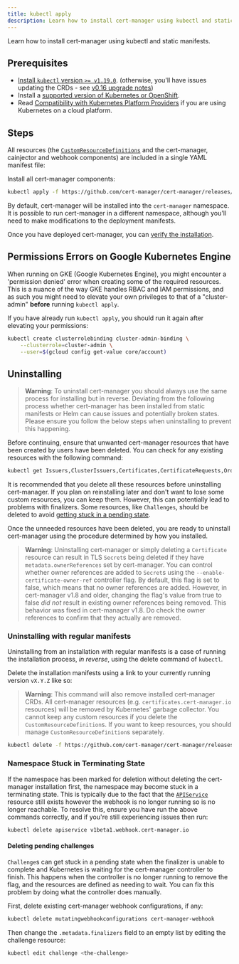 ```yaml
---
title: kubectl apply
description: Learn how to install cert-manager using kubectl and static manifests
---
```


Learn how to install cert-manager using kubectl and static manifests.

## Prerequisites

- [Install `kubectl` version `>= v1.19.0`](https://kubernetes.io/docs/tasks/tools/). (otherwise, you'll have issues updating the CRDs - see [v0.16 upgrade notes](./upgrading/upgrading-0.15-0.16.md#issue-with-older-versions-of-kubectl))
- Install a [supported version of Kubernetes or OpenShift](./supported-releases.md).
- Read [Compatibility with Kubernetes Platform Providers](./compatibility.md) if you are using Kubernetes on a cloud platform.

## Steps

All resources (the [`CustomResourceDefinitions`](https://kubernetes.io/docs/concepts/extend-kubernetes/api-extension/custom-resources/#customresourcedefinitions) and the cert-manager, cainjector and webhook components)
are included in a single YAML manifest file:

Install all cert-manager components:

```bash
kubectl apply -f https://github.com/cert-manager/cert-manager/releases/download/v1.12.0/cert-manager.yaml
```

By default, cert-manager will be installed into the `cert-manager`
namespace. It is possible to run cert-manager in a different namespace, although
you'll need to make modifications to the deployment manifests.

Once you have deployed cert-manager, you can [verify the installation](./verify.md).

## Permissions Errors on Google Kubernetes Engine

When running on GKE (Google Kubernetes Engine), you might encounter a 'permission denied' error when creating some
of the required resources. This is a nuance of the way GKE handles RBAC and IAM permissions,
and as such you might need to elevate your own privileges to that of a "cluster-admin" **before**
running `kubectl apply`.

If you have already run `kubectl apply`, you should run it again after elevating your permissions:

```bash
kubectl create clusterrolebinding cluster-admin-binding \
    --clusterrole=cluster-admin \
    --user=$(gcloud config get-value core/account)
```

## Uninstalling
> **Warning**: To uninstall cert-manager you should always use the same process for
> installing but in reverse. Deviating from the following process whether
> cert-manager has been installed from static manifests or Helm can cause issues
> and potentially broken states. Please ensure you follow the below steps when
> uninstalling to prevent this happening.

Before continuing, ensure that unwanted cert-manager resources that have been created
by users have been deleted. You can check for any existing resources with the
following command:

```bash
kubectl get Issuers,ClusterIssuers,Certificates,CertificateRequests,Orders,Challenges --all-namespaces
```
It is recommended that you delete all these resources before uninstalling cert-manager.
If you plan on reinstalling later and don't want to lose some custom resources, you can keep them.
However, this can potentially lead to problems with finalizers. Some resources, like
`Challenges`, should be deleted to avoid [getting stuck in a pending state](#namespace-stuck-in-terminating-state).

Once the unneeded resources have been deleted, you are ready to uninstall
cert-manager using the procedure determined by how you installed.

> **Warning**: Uninstalling cert-manager or simply deleting a `Certificate` resource can result in
> TLS `Secret`s being deleted if they have `metadata.ownerReferences` set by cert-manager.
> You can control whether owner references are added to `Secret`s using the `--enable-certificate-owner-ref` controller flag.
> By default, this flag is set to false, which means that no owner references are added.
> However, in cert-manager v1.8 and older, changing the flag's value from true to false _did not_
> result in existing owner references being removed. This behavior was fixed in cert-manager v1.8.
> Do check the owner references to confirm that they actually are removed.

### Uninstalling with regular manifests

Uninstalling from an installation with regular manifests is a case of running
the installation process, *in reverse*, using the delete command of `kubectl`.

Delete the installation manifests using a link to your currently running version
`vX.Y.Z` like so:
> **Warning**: This command will also remove installed cert-manager CRDs. All
> cert-manager resources (e.g. `certificates.cert-manager.io` resources) will
> be removed by Kubernetes' garbage collector.
> You cannot keep any custom resources if you delete the `CustomResourceDefinition`s.
> If you want to keep resources, you should manage `CustomResourceDefinition`s separately.

```bash
kubectl delete -f https://github.com/cert-manager/cert-manager/releases/download/vX.Y.Z/cert-manager.yaml
```

### Namespace Stuck in Terminating State

If the namespace has been marked for deletion without deleting the cert-manager
installation first, the namespace may become stuck in a terminating state. This
is typically due to the fact that the [`APIService`](https://kubernetes.io/docs/tasks/access-kubernetes-api/setup-extension-api-server) resource still exists
however the webhook is no longer running so is no longer reachable. To resolve
this, ensure you have run the above commands correctly, and if you're still
experiencing issues then run:

```bash
kubectl delete apiservice v1beta1.webhook.cert-manager.io
```

#### Deleting pending challenges

`Challenge`s can get stuck in a pending state when the finalizer is unable to complete
and Kubernetes is waiting for the cert-manager controller to finish.
This happens when the controller is no longer running to remove the flag,
and the resources are defined as needing to wait.
You can fix this problem by doing what the controller does manually.

First, delete existing cert-manager webhook configurations, if any:

```bash
kubectl delete mutatingwebhookconfigurations cert-manager-webhook
```

Then change the `.metadata.finalizers` field to an empty list by editing the challenge resource:

```bash
kubectl edit challenge <the-challenge>
```
